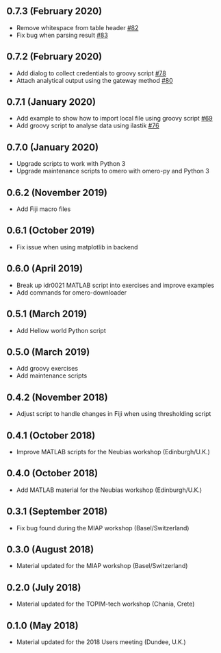 0.7.3 (February 2020)
---------------------

- Remove whitespace from table header [#82](https://github.com/ome/training-scripts/pull/82)
- Fix bug when parsing result [#83](https://github.com/ome/training-scripts/pull/83)

0.7.2 (February 2020)
---------------------

- Add dialog to collect credentials to groovy script [#78](https://github.com/ome/training-scripts/pull/78)
- Attach analytical output using the gateway method [#80](https://github.com/ome/training-scripts/pull/80)

0.7.1 (January 2020)
--------------------

- Add example to show how to import local file using groovy script [#69](https://github.com/ome/training-scripts/pull/69)
- Add groovy script to analyse data using ilastik [#76](https://github.com/ome/training-scripts/pull/76)

0.7.0 (January 2020)
--------------------

- Upgrade scripts to work with Python 3
- Upgrade maintenance scripts to omero with omero-py and Python 3

0.6.2 (November 2019)
---------------------

- Add Fiji macro files

0.6.1 (October 2019)
--------------------

- Fix issue when using matplotlib in backend

0.6.0 (April 2019)
------------------

- Break up idr0021 MATLAB script into exercises and improve examples
- Add commands for omero-downloader

0.5.1 (March 2019)
------------------

- Add Hellow world Python script

0.5.0 (March 2019)
------------------

- Add groovy exercises
- Add maintenance scripts

0.4.2 (November 2018)
---------------------

- Adjust script to handle changes in Fiji when using thresholding script

0.4.1 (October 2018)
--------------------

- Improve MATLAB scripts for the Neubias workshop (Edinburgh/U.K.)

0.4.0 (October 2018)
--------------------

- Add MATLAB material for the Neubias workshop (Edinburgh/U.K.)

0.3.1 (September 2018)
----------------------

- Fix bug found during the MIAP workshop (Basel/Switzerland)

0.3.0 (August 2018)
-----------------

- Material updated for the MIAP workshop (Basel/Switzerland)

0.2.0 (July 2018)
-----------------

- Material updated for the TOPIM-tech workshop (Chania, Crete)

0.1.0 (May 2018)
----------------

- Material updated for the 2018 Users meeting (Dundee, U.K.)
